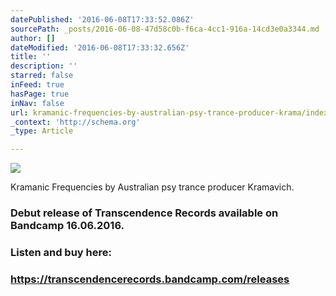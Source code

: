 ```yaml
---
datePublished: '2016-06-08T17:33:52.086Z'
sourcePath: _posts/2016-06-08-47d58c0b-f6ca-4cc1-916a-14cd3e0a3344.md
author: []
dateModified: '2016-06-08T17:33:32.656Z'
title: ''
description: ''
starred: false
inFeed: true
hasPage: true
inNav: false
url: kramanic-frequencies-by-australian-psy-trance-producer-krama/index.html
_context: 'http://schema.org'
_type: Article

---
```

> 

![](https://s3-us-west-2.amazonaws.com/the-grid-img/p/7d59874f71ec4c34e5cddfefab5183935758cefa.jpg)

Kramanic Frequencies by Australian psy trance producer Kramavich.

### Debut release of Transcendence Records available on Bandcamp 16.06.2016\.

### Listen and buy here:

### https://transcendencerecords.bandcamp.com/releases